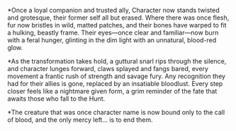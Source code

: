 
*Once a loyal companion and trusted ally, Character now stands twisted and grotesque, their former self all but erased. Where there was once flesh, fur now bristles in wild, matted patches, and their bones have warped to fit a hulking, beastly frame. Their eyes—once clear and familiar—now burn with a feral hunger, glinting in the dim light with an unnatural, blood-red glow.

*As the transformation takes hold, a guttural snarl rips through the silence, and character lunges forward, claws splayed and fangs bared, every movement a frantic rush of strength and savage fury. Any recognition they had for their allies is gone, replaced by an insatiable bloodlust. Every step closer feels like a nightmare given form, a grim reminder of the fate that awaits those who fall to the Hunt.

*The creature that was once character name is now bound only to the call of blood, and the only mercy left… is to end them.

